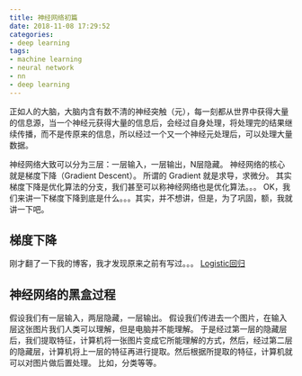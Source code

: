 ```yaml
---
title: 神经网络初篇
date: 2018-11-08 17:29:52
categories:
- deep learning
tags:
- machine learning
- neural network
- nn
- deep learning
---
```

正如人的大脑，大脑内含有数不清的神经突触（元），每一刻都从世界中获得大量的信息源，当一个神经元获得大量的信息后，会经过自身处理，将处理完的结果继续传播，而不是传原来的信息，所以经过一个又一个神经元处理后，可以处理大量数据。
<!-- more -->
神经网络大致可以分为三层：一层输入，一层输出，N层隐藏。
神经网络的核心就是梯度下降（Gradient Descent）。
所谓的 Gradient 就是求导，求微分。
其实梯度下降是优化算法的分支，我们甚至可以称神经网络也是优化算法。。。
OK，我们来讲一下梯度下降到底是什么。。。其实，并不想讲，但是，为了巩固，额，我就讲一下吧。
## 梯度下降
刚才翻了一下我的博客，我才发现原来之前有写过。。。
[Logistic回归](https://benpaodewoniu.github.io/2018/06/19/machinelearning-algorithm3/)
## 神经网络的黑盒过程
假设我们有一层输入，两层隐藏，一层输出。
假设我们传进去一个图片，在输入层这张图片我们人类可以理解，但是电脑并不能理解。
于是经过第一层的隐藏层后，我们提取特征，计算机将一张图片变成它所能理解的方式，然后，经过第二层的隐藏层，计算机将上一层的特征再进行提取。然后根据所提取的特征，计算机就可以对图片做后置处理。
比如，分类等等。























